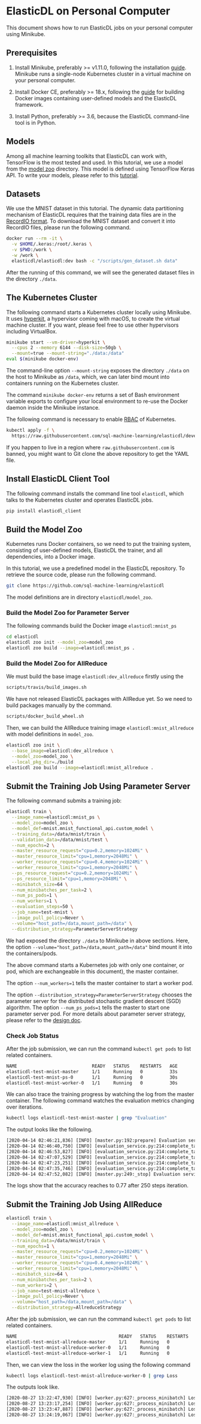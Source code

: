 # ElasticDL on Personal Computer

This document shows how to run ElasticDL jobs on your personal computer using
Minikube.

## Prerequisites

1. Install Minikube, preferably >= v1.11.0, following the installation
   [guide](https://kubernetes.io/docs/tasks/tools/install-minikube).  Minikube
   runs a single-node Kubernetes cluster in a virtual machine on your personal
   computer.

1. Install Docker CE, preferably >= 18.x, following the
   [guide](https://docs.docker.com/docker-for-mac/install/) for building Docker
   images containing user-defined models and the ElasticDL framework.

1. Install Python, preferably >= 3.6, because the ElasticDL command-line tool is
   in Python.

## Models

Among all machine learning toolkits that ElasticDL can work with, TensorFlow is
the most tested and used.  In this tutorial, we use a model from the [model
zoo](https://github.com/sql-machine-learning/elasticdl/tree/develop/model_zoo)
directory.  This model is defined using TensorFlow Keras API.  To write your
models, please refer to this [tutorial](./model_contribution.md).

## Datasets

We use the MNIST dataset in this tutorial.  The dynamic data partitioning
mechanism of ElasticDL requires that the training data files are in the
[RecordIO format](https://pypi.org/project/pyrecordio). To download the MNIST
dataset and convert it into RecordIO files, please run the following command.

```bash
docker run --rm -it \
  -v $HOME/.keras:/root/.keras \
  -v $PWD:/work \
  -w /work \
  elasticdl/elasticdl:dev bash -c "/scripts/gen_dataset.sh data"
```

After the running of this command, we will see the generated dataset files in
the directory `./data`.

## The Kubernetes Cluster

The following command starts a Kubernetes cluster locally using Minikube.  It
uses [hyperkit](https://github.com/moby/hyperkit), a hypervisor coming with
macOS, to create the virtual machine cluster.  If you want, please feel free to
use other hypervisors including VirtualBox.

```bash
minikube start --vm-driver=hyperkit \
  --cpus 2 --memory 6144 --disk-size=50gb \
  --mount=true --mount-string="./data:/data"
eval $(minikube docker-env)
```

The command-line option `--mount-string` exposes the directory `./data` on the
host to Minikube as `/data`, which, we can later bind mount into containers
running on the Kubernetes cluster.

The command `minikube docker-env` returns a set of Bash environment variable
exports to configure your local environment to re-use the Docker daemon inside
the Minikube instance.

The following command is necessary to enable
[RBAC](https://kubernetes.io/docs/reference/access-authn-authz/rbac/) of
Kubernetes.

```bash
kubectl apply -f \
  https://raw.githubusercontent.com/sql-machine-learning/elasticdl/develop/elasticdl/manifests/elasticdl-rbac.yaml
```

If you happen to live in a region where `raw.githubusercontent.com` is banned,
you might want to Git clone the above repository to get the YAML file.

## Install ElasticDL Client Tool

The following command installs the command line tool `elasticdl`, which talks to
the Kubernetes cluster and operates ElasticDL jobs.

```bash
pip install elasticdl_client
```

## Build the Model Zoo

Kubernetes runs Docker containers, so we need to put the training system,
consisting of user-defined models, ElasticDL the trainer, and all dependencies,
into a Docker image.

In this tutorial, we use a predefined model in the ElasticDL repository.  To
retrieve the source code, please run the following command.

```bash
git clone https://github.com/sql-machine-learning/elasticdl
```

The model definitions are in directory `elasticdl/model_zoo`.

### Build the Model Zoo for Parameter Server

The following commands build the Docker image `elasticdl:mnist_ps`

```bash
cd elasticdl
elasticdl zoo init --model_zoo=model_zoo
elasticdl zoo build --image=elasticdl:mnist_ps .
```

### Build the Model Zoo for AllReduce

We must build the base image `elasticdl:dev_allreduce` firstly using the

```bash
scripts/travis/build_images.sh
```

We have not released ElasticDL packages with AllRedue yet. So we need to
build packages manually by the command.

```bash
scripts/docker_build_wheel.sh
```

Then, we can build the AllReduce training image `elasticdl:mnist_allreduce`
with model definitions in `model_zoo`.

```bash
elasticdl zoo init \
  --base_image=elasticdl:dev_allreduce \
  --model_zoo=model_zoo \
  --local_pkg_dir=./build
elasticdl zoo build --image=elasticdl:mnist_allreduce .
```

## Submit the Training Job Using Parameter Server

The following command submits a training job:

```bash
elasticdl train \
  --image_name=elasticdl:mnist_ps \
  --model_zoo=model_zoo \
  --model_def=mnist.mnist_functional_api.custom_model \
  --training_data=/data/mnist/train \
  --validation_data=/data/mnist/test \
  --num_epochs=2 \
  --master_resource_request="cpu=0.2,memory=1024Mi" \
  --master_resource_limit="cpu=1,memory=2048Mi" \
  --worker_resource_request="cpu=0.4,memory=1024Mi" \
  --worker_resource_limit="cpu=1,memory=2048Mi" \
  --ps_resource_request="cpu=0.2,memory=1024Mi" \
  --ps_resource_limit="cpu=1,memory=2048Mi" \
  --minibatch_size=64 \
  --num_minibatches_per_task=2 \
  --num_ps_pods=1 \
  --num_workers=1 \
  --evaluation_steps=50 \
  --job_name=test-mnist \
  --image_pull_policy=Never \
  --volume="host_path=/data,mount_path=/data" \
  --distribution_strategy=ParameterServerStrategy
```

We had exposed the directory `./data` to Minikube in above sections.  Here, the
option `--volume="host_path=/data,mount_path=/data"` bind mount it into the
containers/pods.

The above command starts a Kubernetes job with only one container, or pod, which
are exchangeable in this document), the master container.

The option `--num_workers=1` tells the master container to start a worker pod.

The option `--distribution_strategy=ParameterServerStrategy` chooses the
parameter server for the distributed stochastic gradient descent (SGD)
algorithm. The option `--num_ps_pods=1` tells the master to start one parameter
server pod. For more details about parameter server strategy, please refer to
the [design doc](/docs/designs/parameter_server.md).

### Check Job Status

After the job submission, we can run the command `kubectl get pods` to list
related containers.

```bash
NAME                            READY   STATUS    RESTARTS   AGE
elasticdl-test-mnist-master     1/1     Running   0          33s
elasticdl-test-mnist-ps-0       1/1     Running   0          30s
elasticdl-test-mnist-worker-0   1/1     Running   0          30s
```

We can also trace the training progress by watching the log from the master
container. The following command watches the evaluation metrics changing over
iterations.

```bash
kubectl logs elasticdl-test-mnist-master | grep "Evaluation"
```

The output looks like the following.

```txt
[2020-04-14 02:46:21,836] [INFO] [master.py:192:prepare] Evaluation service started
[2020-04-14 02:46:40,750] [INFO] [evaluation_service.py:214:complete_task] Evaluation metrics[v=50]: {'accuracy': 0.21933334}
[2020-04-14 02:46:53,827] [INFO] [evaluation_service.py:214:complete_task] Evaluation metrics[v=100]: {'accuracy': 0.5173333}
[2020-04-14 02:47:07,529] [INFO] [evaluation_service.py:214:complete_task] Evaluation metrics[v=150]: {'accuracy': 0.6253333}
[2020-04-14 02:47:23,251] [INFO] [evaluation_service.py:214:complete_task] Evaluation metrics[v=200]: {'accuracy': 0.752}
[2020-04-14 02:47:35,746] [INFO] [evaluation_service.py:214:complete_task] Evaluation metrics[v=250]: {'accuracy': 0.77}
[2020-04-14 02:47:52,082] [INFO] [master.py:249:_stop] Evaluation service stopped
```

The logs show that the accuracy reaches to 0.77 after 250 steps iteration.

## Submit the Training Job Using AllReduce

```bash
elasticdl train \
  --image_name=elasticdl:mnist_allreduce \
  --model_zoo=model_zoo \
  --model_def=mnist.mnist_functional_api.custom_model \
  --training_data=/data/mnist/train \
  --num_epochs=1 \
  --master_resource_request="cpu=0.2,memory=1024Mi" \
  --master_resource_limit="cpu=1,memory=2048Mi" \
  --worker_resource_request="cpu=0.4,memory=1024Mi" \
  --worker_resource_limit="cpu=1,memory=2048Mi" \
  --minibatch_size=64 \
  --num_minibatches_per_task=2 \
  --num_workers=2 \
  --job_name=test-mnist-allreduce \
  --image_pull_policy=Never \
  --volume="host_path=/data,mount_path=/data" \
  --distribution_strategy=AllreduceStrategy
```

After the job submission, we can run the command `kubectl get pods` to list
related containers.

```bash
NAME                                      READY   STATUS    RESTARTS   AGE
elasticdl-test-mnist-allreduce-master     1/1     Running   0          102s
elasticdl-test-mnist-allreduce-worker-0   1/1     Running   0          98s
elasticdl-test-mnist-allreduce-worker-1   1/1     Running   0          98s
```

Then, we can view the loss in the worker log using the following command

```bash
kubectl logs elasticdl-test-mnist-allreduce-worker-0 | grep Loss
```

The outputs look like.

```txt
[2020-08-27 13:22:47,930] [INFO] [worker.py:627:_process_minibatch] Loss = 2.686038017272949, steps = 2
[2020-08-27 13:23:17,254] [INFO] [worker.py:627:_process_minibatch] Loss = 0.08301685750484467, steps = 100
[2020-08-27 13:23:47,887] [INFO] [worker.py:627:_process_minibatch] Loss = 0.0823458805680275, steps = 200
[2020-08-27 13:24:19,067] [INFO] [worker.py:627:_process_minibatch] Loss = 0.14079990983009338, steps = 300
```
